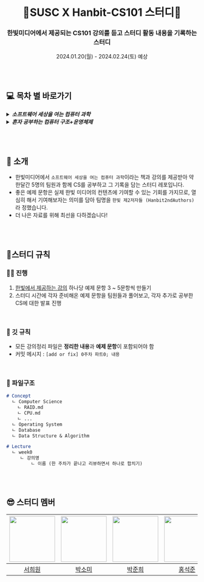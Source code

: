 # <div align="center"> 👻SUSC X Hanbit-CS101 스터디👻 </div>
### <div align="center">한빛미디어에서 제공되는 CS101 강의를 듣고 스터디 활동 내용을 기록하는 스터디</div>  
<div align="center">2024.01.20(월) - 2024.02.24(토) 예상</div> 

</br></br>

## 💻️ 목차 별 바로가기
<details>
<summary><strong><em>소프트웨어 세상을 여는 컴퓨터 과학</em></strong></summary>
<div markdown="1">

| 파트 | 제목 | 진행일 |
|-------|-------|-------|
| <div align="center">01</div> | <div align="center">컴퓨터 과학 소개</div> | <div align="center">-</div> |
| <div align="center">02</div> | <div align="center">데이터 표현과 디지털 논리</div>| <div align="center">-</div> |
| <div align="center">03</div> | <div align="center">컴퓨터 구조</div> | <div align="center">-</div> |
| <div align="center">04</div> | <div align="center">운영체제</div> | <div align="center">-</div> |
| <div align="center">05</div> | <div align="center">프로그래밍 언어</div> | <div align="center">-</div> |
| <div align="center">06</div> | <div align="center">자료구조</div> | <div align="center">-</div> |
| <div align="center">07</div> | <div align="center">알고리즘</div> | <div align="center">-</div> |
| <div align="center">08</div> | <div align="center">데이터베이스</div> | <div align="center">-</div> |
| <div align="center">09</div> | <div align="center">네트워크와 인터넷</div> | <div align="center">-</div> |
| <div align="center">10</div> | <div align="center">보안과 암호화</div> | <div align="center">-</div> |

</div>
</details>

<details>
<summary><strong><em>혼자 공부하는 컴퓨터 구조+운영체제</em></strong></summary>
<div markdown="1">

| 챕터 | 제목 | 담당자 | 발표일 |
|-------|-------|-------|-------|
| <div align="center">01</div> | <div align="center">컴퓨터 구조 시작하기</div> | <div align="center">-</div> | <div align="center">-</div> |
| <div align="center">02</div> | <div align="center">데이터</div> | <div align="center">서희원</div> | <div align="center">02.03</div> |
| <div align="center">03</div> | <div align="center">명령어</div> | <div align="center">서희원</div> | <div align="center">02.03</div> |
| <div align="center">04</div> | <div align="center">CPU와 작동 원리</div> | <div align="center">박소미</div> | <div align="center">02.03</div> |
| <div align="center">05</div> | <div align="center">CPU 성능 향상 기법</div> | <div align="center">박소미</div> | <div align="center">02.03</div> |
| <div align="center">06</div> | <div align="center">메모리와 캐시 메모리</div> | <div align="center">박준희</div> | <div align="center">02.03</div> |
| <div align="center">07</div> | <div align="center">보조기억장치</div> | <div align="center">박준희</div> | <div align="center">02.03</div> |
| <div align="center">08</div> | <div align="center">입출력장치</div> | <div align="center">서희원</div> | <div align="center">02.03</div> |
| <div align="center">09</div> | <div align="center">운영체제 시작하기</div> | <div align="center">-</div> | <div align="center">-</div> |
| <div align="center">10</div> | <div align="center">프로세스와 스레드</div> | <div align="center">-</div> | <div align="center">-</div> |
| <div align="center">11</div> | <div align="center">CPU 스케줄링</div> | <div align="center">-</div> | <div align="center">-</div> |
| <div align="center">12</div> | <div align="center">프로세스 동기화</div> | <div align="center">-</div> |<div align="center">-</div> |
| <div align="center">13</div> | <div align="center">교착 상태</div> | <div align="center">-</div> |<div align="center">-</div> |
| <div align="center">14</div> | <div align="center">가상 메모리</div> | <div align="center">-</div> |<div align="center">-</div> |
| <div align="center">15</div> | <div align="center">파일 시스템</div> | <div align="center">-</div> |<div align="center">-</div> |

</div>
</details>

</br></br>

## 👋 소개
- 한빛미디어에서 `소프트웨어 세상을 여는 컴퓨터 과학`이라는 책과 강의를 제공받아 약 한달간 5명의 팀원과 함께 CS를 공부하고 그 기록을 담는 스터디 레포입니다.
- 좋은 예제 문항은 실제 한빛 미디어의 컨텐츠에 기여할 수 있는 기회를 가지므로, 열심히 해서 기여해보자는 의미를 담아 팀명을 `한빛 제2저자들 (Hanbit2ndAuthors)`라 정했습니다.
- 더 나은 자료를 위해 최선을 다하겠습니다!

</br></br>

## 📌스터디 규칙
### ✍🏻 진행
1. [한빛에서 제공하는 강의](https://www.hanbitn.com/courses/cs101_computer_science/) 하나당 예제 문항 3 ~ 5문항씩 만들기
2. 스터디 시간에 각자 준비해온 예제 문항을 팀원들과 풀어보고, 각자 추가로 공부한 CS에 대한 발표 진행

</br>

### 📄 깃 규칙
- 모든 강의정리 파일은 **정리한 내용**과 **예제 문항**이 포함되어야 함
- 커밋 메시지 : `[add or fix] 0주차 파트0; 내용`

</br>

### 📁 파일구조
``` markdown
# Concept
  ㄴ Computer Science
    ㄴ RAID.md
    ㄴ CPU.md
    ㄴ ...
  ㄴ Operating System
  ㄴ Database
  ㄴ Data Structure & Algorithm

# Lecture
  ㄴ week0
     ㄴ 강의명
         ㄴ 이름 (한 주차가 끝나고 리뷰하면서 하나로 합치기)
```
</br></br>


## 😎 스터디 멤버
|<img src="https://avatars.githubusercontent.com/u/90635746?v=4" width=120 height=120>|<img src="https://avatars.githubusercontent.com/u/74345771?v=4" width=120 height=120>|<img src="https://avatars.githubusercontent.com/u/70043120?v=4" width=120 height=120>|<img src="https://avatars.githubusercontent.com/u/139459405?v=4" width=120 height=120>|<img src="https://github.com/fsm12/Hanbit-CS101/assets/74345771/a4b1334f-50ef-414b-9b37-c94ea5bb554b" width=120 height=120>|
|-------|--------|--------|-------|-------|
|<div align="center">[서희원](https://github.com/ZetBe)</div>|<div align="center">[박소미](https://github.com/fsm12)</div>|<div align="center">[박준희](https://github.com/wnsgml517)</div>|<div align="center">[홍석준](https://github.com/Hongjunior)</div>|<div align="center">이성언</div>|

</br></br>

